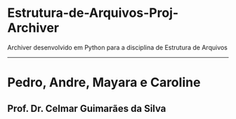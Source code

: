 # Estrutura-de-Arquivos-Proj-Archiver
Archiver desenvolvido em Python para a disciplina de Estrutura de Arquivos

----

# Pedro, Andre, Mayara e Caroline
## Prof. Dr. Celmar Guimarães da Silva
